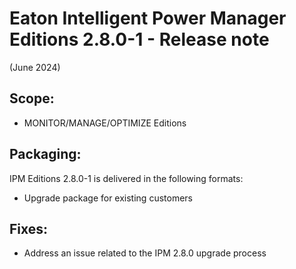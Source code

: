 # Eaton Intelligent Power Manager Editions 2.8.0-1 - Release note
(June 2024)

## Scope:
* MONITOR/MANAGE/OPTIMIZE Editions

## Packaging:
IPM Editions 2.8.0-1 is delivered in the following formats:
- Upgrade package for existing customers

## Fixes:
- Address an issue related to the IPM 2.8.0 upgrade process
